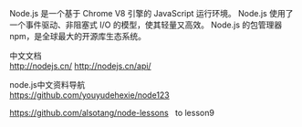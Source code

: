 Node.js 是一个基于 Chrome V8 引擎的 JavaScript 运行环境。 
Node.js 使用了一个事件驱动、非阻塞式 I/O 的模型，使其轻量又高效。 
Node.js 的包管理器 npm，是全球最大的开源库生态系统。

中文文档  
http://nodejs.cn/  http://nodejs.cn/api/

node.js中文资料导航  
https://github.com/youyudehexie/node123


https://github.com/alsotang/node-lessons   to lesson9
